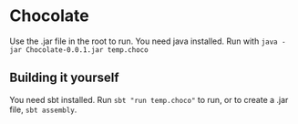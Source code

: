 # Chocolate

Use the .jar file in the root to run. You need java installed. Run with `java -jar Chocolate-0.0.1.jar temp.choco`

## Building it yourself

You need sbt installed. Run `sbt "run temp.choco"` to run, or to create a .jar file, `sbt assembly`.
